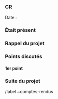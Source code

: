### CR

Date : <!-- Required -->

### Était présent

<!-- Required -->
<!--
Par exemple:
@pseudo (société)
-->


### Rappel du projet

<!-- Required -->
<!-- Nom du projet -->


### Points discutés

#### 1er point

<!-- Précisé les différentes points -->

<!--
#### 2ème point
...
-->


### Suite du projet

<!-- Required -->
<!-- Précision de la suite du projet -->


/label ~comptes-rendus

